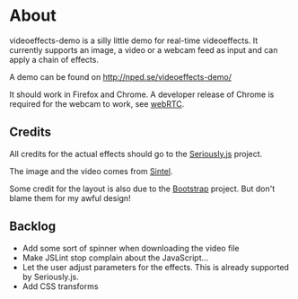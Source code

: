 # About

videoeffects-demo is a silly little demo for real-time videoeffects. It currently supports an image, a video or a webcam feed as input and can apply a chain of effects.

A demo can be found on http://nped.se/videoeffects-demo/

It should work in Firefox and Chrome. A developer release of Chrome is required for the webcam to work, see [webRTC](http://www.webrtc.org/running-the-demos).

## Credits

All credits for the actual effects should go to the [Seriously.js](http://seriouslyjs.org/) project.

The image and the video comes from [Sintel](http://www.sintel.org/).

Some credit for the layout is also due to the [Bootstrap](http://twitter.github.com/bootstrap/) project. But don't blame them for my awful design!

## Backlog

- Add some sort of spinner when downloading the video file
- Make JSLint stop complain about the JavaScript...
- Let the user adjust parameters for the effects. This is already supported by Seriously.js.
- Add CSS transforms
